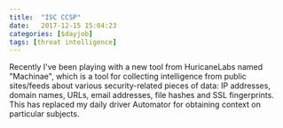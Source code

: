 ```yaml
---
title:  "ISC CCSP"
date:   2017-12-15 15:04:23
categories: [$dayjob]
tags: [threat intelligence]
---
```

Recently I've been playing with a new tool from HuricaneLabs named "Machinae", which is a tool for collecting intelligence from public sites/feeds about various security-related pieces of data: IP addresses, domain names, URLs, email addresses, file hashes and SSL fingerprints. This has replaced my daily driver Automator for obtaining context on particular subjects.  

